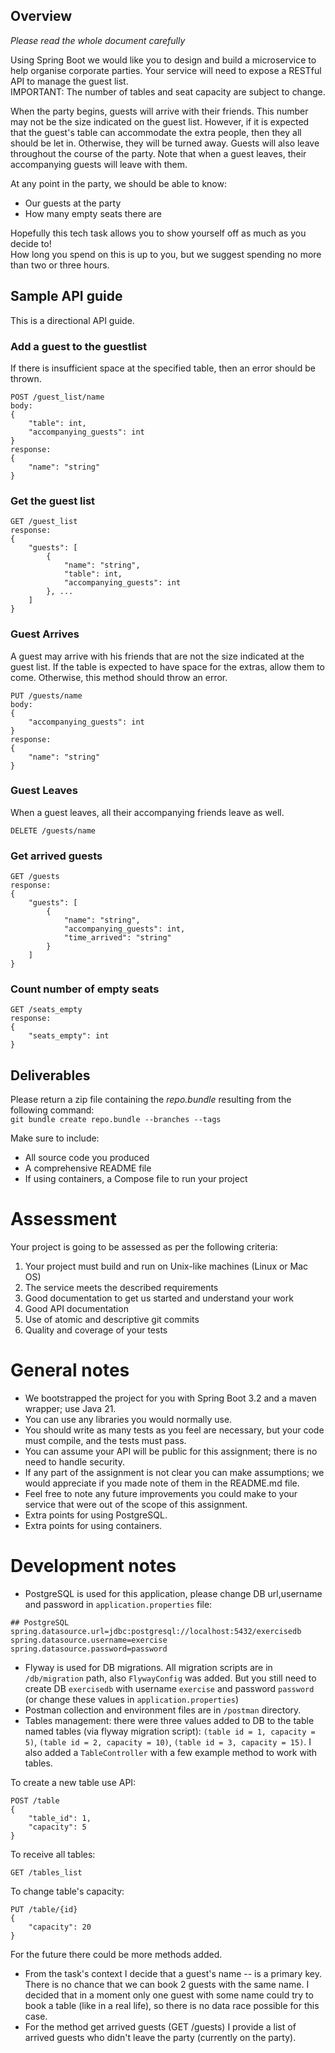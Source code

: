 
## Overview

*Please read the whole document carefully*

Using Spring Boot we would like you to design and build a microservice to help organise corporate parties. Your service will need to expose a RESTful API to manage the guest list.  
IMPORTANT: The number of tables and seat capacity are subject to change.

When the party begins, guests will arrive with their friends. This number may not be the size indicated on the guest list. However, if it is expected that the guest's table can accommodate the extra people, then they all should be let in. Otherwise, they will be turned away.
Guests will also leave throughout the course of the party. Note that when a guest leaves, their accompanying guests will leave with them.

At any point in the party, we should be able to know:
- Our guests at the party
- How many empty seats there are

Hopefully this tech task allows you to show yourself off as much as you decide to!  
How long you spend on this is up to you, but we suggest spending no more than two or three hours.

## Sample API guide

This is a directional API guide.

### Add a guest to the guestlist

If there is insufficient space at the specified table, then an error should be thrown.

```
POST /guest_list/name
body: 
{
    "table": int,
    "accompanying_guests": int
}
response: 
{
    "name": "string"
}
```

### Get the guest list

```
GET /guest_list
response: 
{
    "guests": [
        {
            "name": "string",
            "table": int,
            "accompanying_guests": int
        }, ...
    ]
}
```

### Guest Arrives

A guest may arrive with his friends that are not the size indicated at the guest list.
If the table is expected to have space for the extras, allow them to come. Otherwise, this method should throw an error.

```
PUT /guests/name
body:
{
    "accompanying_guests": int
}
response:
{
    "name": "string"
}
```

### Guest Leaves

When a guest leaves, all their accompanying friends leave as well.

```
DELETE /guests/name
```

### Get arrived guests

```
GET /guests
response: 
{
    "guests": [
        {
            "name": "string",
            "accompanying_guests": int,
            "time_arrived": "string"
        }
    ]
}
```

### Count number of empty seats

```
GET /seats_empty
response:
{
    "seats_empty": int
}
```

## Deliverables
Please return a zip file containing the *repo.bundle* resulting from the following command:  
`git bundle create repo.bundle --branches --tags`
  
Make sure to include:
- All source code you produced
- A comprehensive README file
- If using containers, a Compose file to run your project

# Assessment
Your project is going to be assessed as per the following criteria:
1. Your project must build and run on Unix-like machines (Linux or Mac OS)
1. The service meets the described requirements
1. Good documentation to get us started and understand your work
1. Good API documentation
1. Use of atomic and descriptive git commits
1. Quality and coverage of your tests

# General notes
- We bootstrapped the project for you with Spring Boot 3.2 and a maven wrapper; use Java 21.
- You can use any libraries you would normally use.
- You should write as many tests as you feel are necessary, but your code must compile, and the
tests must pass.
- You can assume your API will be public for this assignment; there is no need to handle security.
- If any part of the assignment is not clear you can make assumptions; we would appreciate if you
made note of them in the README.md file.
- Feel free to note any future improvements you could make to your service that were out of the
scope of this assignment.
- Extra points for using PostgreSQL.
- Extra points for using containers.

# Development notes

- PostgreSQL is used for this application, please change DB url,username and password in `application.properties` file:
```
## PostgreSQL
spring.datasource.url=jdbc:postgresql://localhost:5432/exercisedb
spring.datasource.username=exercise
spring.datasource.password=password
```
- Flyway is used for DB migrations. All migration scripts are in `/db/migration` path, also `FlywayConfig` was added.
But you still need to create DB `exercisedb` with username `exercise` and password `password` (or change these values in `application.properties`)
- Postman collection and environment files are in `/postman` directory.
- Tables management: there were three values added to DB to the table named tables (via flyway migration script): 
`(table id = 1, capacity = 5)`, `(table id = 2, capacity = 10)`, `(table id = 3, capacity = 15)`.
I also added a `TableController` with a few example method to work with tables.

To create a new table use API:
```
POST /table
{
    "table_id": 1,
    "capacity": 5
}
```

To receive all tables:
```
GET /tables_list
```

To change table's capacity:

```
PUT /table/{id}
{
    "capacity": 20
}
```

For the future there could be more methods added.
- From the task's context I decide that a guest's name -- is a primary key. 
There is no chance that we can book 2 guests with the same name. 
I decided that in a moment only one guest with some name could try to book a table (like in a real life), 
so there is no data race possible for this case.
- For the method get arrived guests (GET /guests) I provide a list of arrived guests who didn't leave the party (currently on the party).
